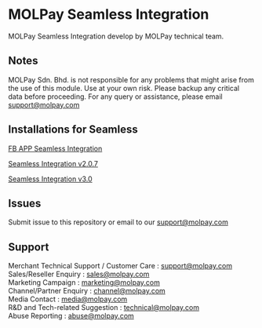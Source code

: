 MOLPay Seamless Integration
=====================

MOLPay Seamless Integration develop by MOLPay technical team.


Notes
-----

MOLPay Sdn. Bhd. is not responsible for any problems that might arise from the use of this module. 
Use at your own risk. Please backup any critical data before proceeding. For any query or 
assistance, please email support@molpay.com 


Installations for Seamless 
--------------------------

[FB APP Seamless Integration](https://github.com/MOLPay/Seamless_Integration/wiki/MOLPay-FB-App-Seamless-Integration)

[Seamless Integration v2.0.7](https://github.com/MOLPay/Seamless_Integration/wiki/MOLPay-Seamless-Integration-v2.0.7)  

[Seamless Integration v3.0](https://github.com/MOLPay/Seamless_Integration/wiki/MOLPay-Seamless-Integration-v3.0)



Issues
------------

Submit issue to this repository or email to our support@molpay.com


Support
-------

Merchant Technical Support / Customer Care : support@molpay.com <br>
Sales/Reseller Enquiry : sales@molpay.com <br>
Marketing Campaign : marketing@molpay.com <br>
Channel/Partner Enquiry : channel@molpay.com <br>
Media Contact : media@molpay.com <br>
R&D and Tech-related Suggestion : technical@molpay.com <br>
Abuse Reporting : abuse@molpay.com
